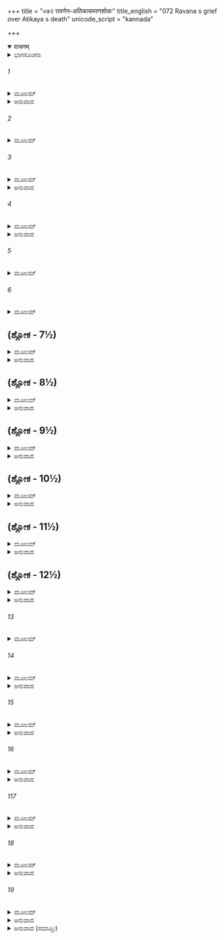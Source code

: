+++
title = "०७२ रावणेन-अतिकायमरणशोकः"
title_english = "072 Ravana s grief over Atikaya s death"
unicode_script = "kannada"

+++
<details open><summary>वाचनम्</summary>

<div class="audioEmbed"  caption="श्रीराम-हरिसीताराममूर्ति-घनपाठिभ्यां वचनम्" src="https://archive.org/download/Ramayana-recitation-Sriram-harisItArAmamUrti-Ghanapaati-v2/Kanda_6/Kanda_6_YK-072-Ravana_s_grief_over_Atikaya_s_death_0.mp3"></div>
</details>



<details><summary>ಭಾಗಸೂಚನಾ</summary>

ರಾವಣನ ಚಿಂತೆ, ಲಂಕೆಯನ್ನು ಸುರಕ್ಷಿತವಾಗಿಡಲು ಆದೇಶ
</details>

###### 1


<details><summary>ಮೂಲಮ್</summary>

ಅತಿಕಾಯಂ ಹತಂ ಶ್ರುತ್ವಾ ಲಕ್ಷ್ಮಣೇನ ಮಹಾತ್ಮನಾ ।  
ಉದ್ವೇಗಮಗಮದ್ರಾಜಾ ವಚನಂ ಚೇದಮಬ್ರವೀತ್ ॥
</details>

<details><summary>ಅನುವಾದ</summary>

ಮಹಾತ್ಮಾ ಲಕ್ಷ್ಮಣನಿಂದ ಅತಿಕಾಯನು ಹತನಾದನೆಂಬ ವಾರ್ತೆ ಕೇಳಿ ರಾವಣನು ಉದ್ವಿಗ್ನನಾಗಿ ಹೇಳಿದನು.॥.॥
</details>

###### 2


<details><summary>ಮೂಲಮ್</summary>

ಧೂಮ್ರಾಕ್ಷಃ ಪರಮಾಮರ್ಷೀ ಸರ್ವ ಶಸ್ತ್ರಭೃತಾಂ ವರಃ ।  
ಅಕಂಪನಃ ಪ್ರಹಸ್ತಶ್ಚ ಕುಂಭಕರ್ಣಸ್ತಥೈವ ಚ ॥
</details>

###### 3


<details><summary>ಮೂಲಮ್</summary>

ಏತೇ ಮಹಾಬಲಾ ವೀರಾ ರಾಕ್ಷಸಾ ಯುದ್ಧಕಾಂಕ್ಷಿಣಃ ।  
ಜೇತಾರಃ ಪರಸೈನ್ಯಾನಾಂ ಪರೈರ್ನಿತ್ಯಾಪರಾಜಿತಾಃ ॥
</details>

<details><summary>ಅನುವಾದ</summary>

ಅತ್ಯಂತ ಕೋಪಿಷ್ಠನಾದ ಧೂಮ್ರಾಕ್ಷ, ಸಮಸ್ತ ಶಸ್ತ್ರಧಾರಿಗಳಲ್ಲಿ ಶ್ರೇಷ್ಠ ಅಕಂಪನ, ಪ್ರಹಸ್ತ ಹಾಗೂ ಕುಂಭಕರ್ಣ ಇವರೆಲ್ಲ ಮಹಾಬಲಿ ವೀರರಾಕ್ಷಸರು ಸದಾ ಯುದ್ಧಾಭಿಲಾಷಿಯಾಗಿದ್ದರು. ಇವರೆಲ್ಲರೂ ಶತ್ರುಸೈನ್ಯವನ್ನು ಜಯಿಸುವವರೂ, ಶತ್ರುಗಳಿಂದ ಎಂದೂ ಪರಾಜಿತರಾಗದವರಾಗಿದ್ದರು.॥2-3॥
</details>

###### 4


<details><summary>ಮೂಲಮ್</summary>

ಸಸೈನ್ಯಾಸ್ತೇ ಹತಾವೀರಾ ರಾಮೇಣಾಕ್ಲಿಷ್ಟಕರ್ಮಣಾ ।  
ರಾಕ್ಷಸಾಃ ಸುಮಹಾಕಾಯಾ ನಾನಾಶಸ್ತ್ರ ವಿಶಾರದಾಃ ॥
</details>

<details><summary>ಅನುವಾದ</summary>

ಆದರೆ ಅನಾಯಾಸದಿಂದ ಮಹತ್ಕಾರ್ಯ ಮಾಡುವ ರಾಮನು ನಾನಾರೀತಿಯ ಶಸ್ತ್ರಗಳಲ್ಲಿ ನಿಪುಣರಾದ ವಿಶಾಲಕಾಯ ವೀರ ರಾಕ್ಷಸರನ್ನು ಸೈನ್ಯ ಸಹಿತ ಸಂಹಾರಮಾಡಿಬಿಟ್ಟನು.॥4॥
</details>

###### 5


<details><summary>ಮೂಲಮ್</summary>

ಅನ್ಯೇ ಚ ಬಹವಃ ಶೂರಾ ಮಹಾತ್ಮಾನೋ ನಿಪಾತಿತಾಃ ।  
ಪ್ರಖ್ಯಾತಬಲವೀರ್ಯೇಣ ಪುತ್ರೇಣೇಂದ್ರಜಿತಾ ಮಮ ॥
</details>

###### 6


<details><summary>ಮೂಲಮ್</summary>

ತೌ ಭ್ರಾತರೌ ತದಾ ಬದ್ಧೋ ಘೋರೈದತ್ತವರೈಃ ಶರೈಃ ।  
ಯನ್ನ ಶಕ್ಯಂ ಸುರೈಃ ಸರ್ವೈರಸುರೈರ್ವಾ ಮಹಾಬಲೈಃ ॥
</details>

## (ಶ್ಲೋಕ - 7½)


<details><summary>ಮೂಲಮ್</summary>

ಮೋಕ್ತುಂ ತದ್ಬಂಧನಂ ಘೋರಂ ಯಕ್ಷಗಂಧರ್ವ ಪನ್ನಗೈಃ ।  
ತನ್ನ ಜಾನೇ ಪ್ರಭಾವೈರ್ವಾ ಮಾಯಯಾ ಮೋಹನೇನ ವಾ ॥  
ಶರಬಂಧಾದ್ ವಿಮುಕ್ತೌ ತೌ ಭ್ರಾತರೌ ರಾಮಲಕ್ಷ್ಮಣೌ ।
</details>

<details><summary>ಅನುವಾದ</summary>

ಇನ್ನೂ ಅನೇಕ ಮಹಾಮನಸ್ವೀ ಶೂರವೀರ ರಾಕ್ಷಸರು ಅವನಿಂದ ಹತರಾದರು. ಬಲ-ಪರಾಕ್ರಮದಲ್ಲಿ ಎಲ್ಲೆಡೆ ವಿಖ್ಯಾತನಾದ ನನ್ನ ಮಗ ಇಂದ್ರಜಿತನು ಇಬ್ಬರೂ ಸಹೋದರರನ್ನು ನಾಗಪಾಶದಿಂದ ಬಂಧಿಸಿದ್ದನು. ಆ ಘೋರ ಬಂಧನವನ್ನು ಸಮಸ್ತ ದೇವತೆಗಳು, ಮಹಾಬಲೀ ಅಸುರರೂ ಬಿಚ್ಚಲಾರರು. ಯಕ್ಷ, ಗಂಧರ್ವ ಮತ್ತು ನಾಗಗಳಿಗೂ ಆ ಬಂಧನದಿಂದ ಬಿಡುಗಡೆ ಇಲ್ಲ. ಹೀಗಿದ್ದರೂ ಈ ಸಹೋದರ ರಿಬ್ಬರೂ ಆ ಬಾಣ ಬಂಧನದಿಂದ ಮುಕ್ತರಾದರು. ಯಾವ ಪ್ರಭಾವವೋ, ಮಾಯೆಯೋ, ಅಥವಾ ಯಾವ ಮೋಹಿನಿ ಔಷಧಿಯೋ ತಿಳಿಯದು, ಅದರ ಪ್ರಯೋಗದಿಂದ ಅವರು ಬಂಧನದಿಂದ ಬಿಡುಗಡೆ ಹೊಂದಿದರು.॥5-7॥
</details>

## (ಶ್ಲೋಕ - 8½)


<details><summary>ಮೂಲಮ್</summary>

ಯೇ ಯೋಧಾ ನಿರ್ಗತಾಃ ಶೂರಾ ರಾಕ್ಷಸಾ ಮಮ ಶಾಸನಾತ್ ॥  
ತೇ ಸರ್ವೇ ನಿಹತಾ ಯುದ್ಧೇ ವಾನರೈಃ ಸುಮಹಾಬಲೈಃ ।
</details>

<details><summary>ಅನುವಾದ</summary>

ನನ್ನ ಆಜ್ಞೆಯಿಂದ ಯುದ್ಧಕ್ಕೆ ಹೋದ ಶೂರವೀರ ಯೋಧರೆಲ್ಲರನ್ನು ರಣರಂಗದಲ್ಲಿ ಮಹಾಬಲಿ ವಾನರರು ಕೊಂದು ಹಾಕಿದರು.॥8॥
</details>

## (ಶ್ಲೋಕ - 9½)


<details><summary>ಮೂಲಮ್</summary>

ತಂ ನ ಪಶ್ಯಾಮ್ಯಹಂ ಯುದ್ಧೇ ಯೋಽದ್ಯ ರಾಮಂ ಸಲಕ್ಷ್ಮಣಮ್ ॥  
ಶಾಸಯೇತ್ಸಬಲಂ ವೀರ ಸಸುಗ್ರೀವಂ ವಿಭೀಷಣಮ್ ।
</details>

<details><summary>ಅನುವಾದ</summary>

ಯುದ್ಧದಲ್ಲಿ ಲಕ್ಷ್ಮಣ ಸಹಿತ ರಾಮನನ್ನು ಮತ್ತು ವಾನರ ಸೈನ್ಯವನ್ನು ಸುಗ್ರೀವ ಸಹಿತ ವಿಭೀಷಣನನ್ನು ನಾಶ ಮಾಡುವ ಯಾವ ವೀರನನ್ನು ಇಂದು ನಾನು ನೋಡುವುದಿಲ್ಲ.॥9॥
</details>

## (ಶ್ಲೋಕ - 10½)


<details><summary>ಮೂಲಮ್</summary>

ಅಹೋ ಸುಬಲವಾನ್ ರಾಮೋ ಮಹದಸ್ತ್ರ ಬಲಂ ಚ ವೈ ॥  
ಯಸ್ಯ ವಿಕ್ರಮಮಾಸಾದ್ಯ ರಾಕ್ಷಸಾ ನಿಧನಂ ಗತಾಃ ।
</details>

<details><summary>ಅನುವಾದ</summary>

ನಿಶ್ಚಯವಾಗಿ ರಾಮನು ಬಲಿಷ್ಠನೇ ಸರಿ. ಅವನಿಗೆ ಮಹಾಸ್ತ್ರಗಳ ಬಲವೂ ಇದೆ. ಅವನ ಅತುಲ ಪರಾಕ್ರಮದಿಂದ ಅಸಂಖ್ಯ ರಾಕ್ಷಸರು ಕಾಲವಶರಾದರು.॥10॥
</details>

## (ಶ್ಲೋಕ - 11½)


<details><summary>ಮೂಲಮ್</summary>

ತಂ ಮನ್ಯೇ ರಾಘವಂ ವೀರಂ ನಾರಾಯಣಮನಾಮಯಮ್ ॥  
ತದ್ಭಯಾದ್ಧಿ  ಪುರೀ ಲಂಕಾಪಿಹಿತದ್ವಾರತೋರಣಾ ।
</details>

<details><summary>ಅನುವಾದ</summary>

ಆ ವೀರ ರಘುನಾಥನನ್ನು ರೋಗ-ಶೋಕರಹಿತ ಸಾಕ್ಷಾತ್ ನಾರಾಯಣನೆಂದೇ ನಾನು ತಿಳಿಯುತ್ತೇನೆ. ಏಕೆಂದರೆ ಅವನ ಭಯದಿಂದಲೇ ಲಂಕೆಯ ಎಲ್ಲ ಹೆಬ್ಬಾಗಿಲುಗಳು, ಹೊರದ್ವಾರಗಳು ಮುಚ್ಚಲ್ಪಟ್ಟಿರುತ್ತವೆ.॥11॥
</details>

## (ಶ್ಲೋಕ - 12½)


<details><summary>ಮೂಲಮ್</summary>

ಅಪ್ರಮತ್ತೈಶ್ಚ ಸರ್ವತ್ರ ಗುಲ್ಮೇರಕ್ಷ್ಯಾ ಪುರೀ ತ್ವಿಯಮ್ ॥  
ಅಶೋಕವನಿಕಾ ಚೈವ ಯತ್ರ ಸೀತಾಭಿರಕ್ಷ್ಯತೇ ।
</details>

<details><summary>ಅನುವಾದ</summary>

ರಾಕ್ಷಸರೇ! ನೀವು ಎಲ್ಲ ಸಮಯದಲ್ಲಿ ಎಚ್ಚರವಾಗಿದ್ದು ಪುರಿಯನ್ನು ರಕ್ಷಿಸಬೇಕು. ಹೆಚ್ಚಾಗಿ ಸೀತೆಯಿರುವ ಅಶೋಕವನವಂತೂ ವಿಶೇಷವಾಗಿ ರಕ್ಷಿಸಿರಿ.॥12॥
</details>

###### 13


<details><summary>ಮೂಲಮ್</summary>

ನಿಷ್ಕ್ರಾಮೋ ವಾ ಪ್ರವೇಶೋ ವಾ ಜ್ಞಾತವ್ಯಃ ಸರ್ವದೈವ ನಃ ॥
</details>

###### 14


<details><summary>ಮೂಲಮ್</summary>

ಯತ್ರ ಯತ್ರ ಭವೇದ್ಗುಲ್ಮಸ್ತತ್ರ ತತ್ರ ಪುನಃ ಪುನಃ ।  
ಸರ್ವತಶ್ಚಾಪಿ ತಿಷ್ಠಧ್ವಂ ಸ್ವೈಃ ಸ್ವೈಃ ಪರಿವೃತಾ ಬಲೈಃ ॥
</details>

<details><summary>ಅನುವಾದ</summary>

ಅಶೋಕವನದಲ್ಲಿ ಯಾರು ಯಾವಾಗ ಹೋಗುತ್ತಾರೆ, ಯಾವಾಗ ಹೊರಗೆ ಬರುತ್ತಾರೆ ಇದನ್ನು ಸದಾ ಗಮನಿಸುತ್ತಾ ಇರಬೇಕು. ಸೈನಿಕರ ಶಿಬಿರಗಳು ಇರುವಲ್ಲಿ ಪದೇ ಪದೇ ಕಣ್ಣಿಡಬೇಕು. ಎಲ್ಲೆಡೆ ನಮ್ಮ ಸೈನಿಕರು ಕಾವಲು ಕಾಯಬೇಕು.॥13-14॥
</details>

###### 15


<details><summary>ಮೂಲಮ್</summary>

ದ್ರಷ್ಟವ್ಯಂ ಚ ಪದಂ ತೇಷಾಂ ವಾನರಾಣಾಂ ನಿಶಾಚರಾಃ ।  
ಪ್ರದೋಷೇ ವಾರ್ಧರಾತ್ರೇ ವಾ ಪ್ರತ್ಯೂಷೇ ವಾಪಿ ಸರ್ವತಃ ॥
</details>

<details><summary>ಅನುವಾದ</summary>

ನಿಶಾಚರರೇ! ಪ್ರದೋಷ ಕಾಲ, ಮಧ್ಯರಾತ್ರಿ, ಪ್ರಾತಃಕಾಲದಲ್ಲಿಯೂ ವಾನರರು ಬಂದು ಹೋಗುವುದನ್ನು ಗಮನಿಸುತ್ತಿರಬೇಕು.॥15॥
</details>

###### 16


<details><summary>ಮೂಲಮ್</summary>

ನಾವಜ್ಞಾ ತತ್ರ ಕರ್ತವ್ಯಾ ವಾನರೇಷು ಕದಾಚನ ।  
ದ್ವಿಷತಾಂ ಬಲಮುದ್ಯುಕ್ತಮಾಪತತ್ ಕಿಂ ಸ್ಥಿತಂ ಯಥಾ ॥
</details>

<details><summary>ಅನುವಾದ</summary>

ವಾನರರನ್ನು ಎಂದೂ ಉಪೇಕ್ಷಿಸಬಾರದು. ಶತ್ರುಗಳ ಸೈನ್ಯವು ಯುದ್ಧಕ್ಕಾಗಿ ಉದ್ಯಮಶೀಲವಾಗಿಲ್ಲವಲ್ಲ ಎಂಬುದರ ಕಡೆಗೆ ದೃಷ್ಟಿ ಇಡಬೇಕು. ಆಕ್ರಮಣ ಮಾಡದೆ ಇದ್ದಲ್ಲೇ ಇದ್ದಾರೆಯೇ ಎಂಬುದನ್ನು ಗಮನಿಸಬೇಕು.॥16॥
</details>

###### 117


<details><summary>ಮೂಲಮ್</summary>

ತತಸ್ತೇ ರಾಕ್ಷಸಾಃ ಸರ್ವೇ ಶ್ರುತ್ವಾ ಲಂಕಾಧಿಪಸ್ಯ ತತ್ ।  
ವಚನಂ ಸರ್ವಮಾತಿಷ್ಠನ್  ಯಥಾವತ್ತು ಮಹಾಬಲಾಃ ॥
</details>

<details><summary>ಅನುವಾದ</summary>

ಲಂಕಾಪತಿಯ ಈ ಆದೇಶವನ್ನು ಕೇಳಿ ಸಮಸ್ತ ಮಹಾಬಲಿ ರಾಕ್ಷಸರು ಅದೆಲ್ಲವನ್ನು ಯಥಾವತ್ತಾಗಿ ಪಾಲಿಸತೊಡಗಿದರು.॥17॥
</details>

###### 18


<details><summary>ಮೂಲಮ್</summary>

ತಾನ್ಸರ್ವಾನ್ಹಿ ಸಮಾದಿಶ್ಯ ರಾವಣೋ ರಾಕ್ಷಸಾಧಿಪಃ ।  
ಮನ್ಯುಶಲ್ಯಂ ಸಹನ್ದೀನಃ ಪ್ರವಿವೇಶ ಸ್ವಮಾಲಯಮ್ ॥
</details>

<details><summary>ಅನುವಾದ</summary>

ಅವರೆಲ್ಲರಿಗೆ ಹೀಗೆ ಆದೇಶಕೊಟ್ಟು ರಾವಣನು ತನ್ನ ಹೃದಯಕ್ಕೆ ಚುಚ್ಚಿದ ದುಃಖ ಮತ್ತು ಕ್ರೋಧರೂಪೀ ಮುಳ್ಳಿನ ನೋವನ್ನು ತುಂಬಿಕೊಂಡು ದೀನಭಾವದಿಂದ ತನ್ನ ಅಂತಃಪುರಕ್ಕೆ ಹೋದನು.॥18॥
</details>

###### 19


<details><summary>ಮೂಲಮ್</summary>

ತತಃ ಸ ಸಂದೀಪಿತ ಕೋಪವಹ್ನಿ-  
ರ್ನಿಶಾಚರಾಣಾಮಧಿಪೋ ಮಹಾಬಲಃ ।  
ತದೇವ ಪುತ್ರವ್ಯಸನಂ ವಿಚಿಂತಯನ್  
ಮುಹುರ್ಮುಹುಶ್ಚೈವ ತದಾ ವಿನಿಃಶ್ವಸನ್ ॥
</details>

<details><summary>ಅನುವಾದ</summary>

ಮಹಾಬಲಿ ನಿಶಾಚರ ರಾಜ ರಾವಣನ ಕ್ರೋದಾಗ್ನಿಯು ಉರಿದೆದ್ದಿತು. ಅವನು ತನ್ನ ಪುತ್ರನ ಮೃತ್ಯುವನ್ನು ನೆನೆದು, ಪದೇ ಪದೇ ನಿಟ್ಟುಸಿರುಬಿಡುತ್ತಿದ್ದನು.॥1.॥
</details>

<details><summary>ಅನುವಾದ (ಸಮಾಪ್ತಿಃ)</summary>

ಶ್ರೀವಾಲ್ಮೀಕಿ ವಿರಚಿತ ಆರ್ಷರಾಮಾಯಣ ಆದಿಕಾವ್ಯದ ಯುದ್ಧಕಾಂಡದಲ್ಲಿ ಎಪ್ಪತ್ತೆರಡನೆಯ ಸರ್ಗ ಪೂರ್ಣವಾಯಿತು.॥72॥
</details>
